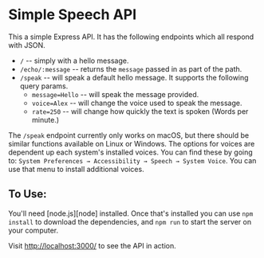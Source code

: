 # Simple Speech API

This a simple Express API. It has the following endpoints which all respond with JSON.

* `/` -- simply with a hello message.
* `/echo/:message` -- returns the `message` passed in as part of the path.
* `/speak` -- will speak a default hello message. It supports the following query params.
	* `message=Hello` -- will speak the message provided.
	* `voice=Alex` -- will change the voice used to speak the message.
	* `rate=250` -- will change how quickly the text is spoken (Words per minute.)

The `/speak` endpoint currently only works on macOS, but there should be similar functions available on Linux or Windows. The options for voices are dependent up each system's installed voices. You can find these by going to:
`System Preferences → Accessibility → Speech → System Voice`. You can use that menu to install additional voices.

## To Use:

You'll need [node.js][node] installed. Once that's installed you can use `npm install` to download the dependencies, and `npm run` to start the server on your computer.

Visit [http://localhost:3000/]() to see the API in action.
